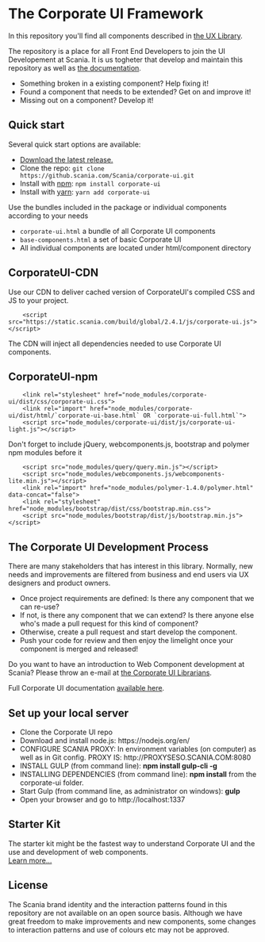 <h1>The Corporate UI Framework</h1>

<p>In this repository you'll find all components described in <a href="https://github.scania.com/pages/Scania/ux-library/developer/">the UX Library</a>.</p>
<p>The repository is a place for all Front End Developers to join the UI Developement at Scania. It is us togheter that develop and maintain this repository as well as <a href="https://github.scania.com/pages/Scania/ux-library/">the documentation</a>.</p>
<ul>
	<li>Something broken in a existing component? Help fixing it!</li>
	<li>Found a component that needs to be extended? Get on and improve it!</li>
	<li>Missing out on a component? Develop it!</li>
</ul>

## Quick start

Several quick start options are available:

- [Download the latest release.](https://github.scania.com/Scania/corporate-ui/archive/2.4.1.zip)
- Clone the repo: `git clone https://github.scania.com/Scania/corporate-ui.git`
- Install with [npm](https://www.npmjs.com/): `npm install corporate-ui`
- Install with [yarn](https://yarnpkg.com/): `yarn add corporate-ui`

Use the bundles included in the package or individual components according to your needs

+ `corporate-ui.html` a bundle of all Corporate UI components
+ `base-components.html` a set of basic Corporate UI
+ All individual components are located under html/component directory


## CorporateUI-CDN

Use our CDN to deliver cached version of CorporateUI's compiled CSS and JS to your project.

        <script src="https://static.scania.com/build/global/2.4.1/js/corporate-ui.js"></script>

The CDN will inject all dependencies needed to use Corporate UI components.


## CorporateUI-npm

        <link rel="stylesheet" href="node_modules/corporate-ui/dist/css/corporate-ui.css">
        <link rel="import" href="node_modules/corporate-ui/dist/html/`corporate-ui-base.html` OR `corporate-ui-full.html`">
        <script src="node_modules/corporate-ui/dist/js/corporate-ui-light.js"></script>

Don't forget to include jQuery, webcomponents.js, bootstrap and polymer  npm modules before it

        <script src="node_modules/query/query.min.js"></script>
        <script src="node_modules/webcomponents.js/webcomponents-lite.min.js"></script>
        <link rel="import" href="node_modules/polymer-1.4.0/polymer.html" data-concat="false">
        <link rel="stylesheet" href="node_modules/bootstrap/dist/css/bootstrap.min.css">
        <script src="node_modules/bootstrap/dist/js/bootstrap.min.js"></script>


<h2>The Corporate UI Development Process</h2>
<p>There are many stakeholders that has interest in this library. Normally, new needs and improvements are filtered from business and end users via UX designers and product owners.</p>
<ul>
	<li>Once project requirements are defined: Is there any component that we can re-use?</li>
	<li>If not, is there any component that we can extend? Is there anyone else who's made a pull request for this kind of component?</li>
	<li>Otherwise, create a pull request and start develop the component.</li>
	<li>Push your code for review and then enjoy the limelight once your component is merged and released!</li>
</ul>

<p>Do you want to have an introduction to Web Component development at Scania? Please throw an e-mail at <a href="mailto:corporate-ui@scania.com">the Corporate UI Librarians</a>.</p>

<p>Full Corporate UI documentation <a href="https://github.scania.com/pages/Scania/ux-library/">available here</a>.</p>

<h2>Set up your local server</h2>
<ul>
<li>Clone the Corporate UI repo</li>
<li>Download and install node.js: https://nodejs.org/en/</li>
<li>CONFIGURE SCANIA PROXY: In environment variables (on computer) as well as in Git config. PROXY IS: http://PROXYSESO.SCANIA.COM:8080
<li>INSTALL GULP (from command line): <b>npm install gulp-cli -g</b></li>
<li>INSTALLING DEPENDENCIES (from command line): <b>npm install</b> from the corporate-ui folder.</li>
<li>Start Gulp (from command line, as administrator on windows): <b>gulp</b></li>
<li>Open your browser and go to http://localhost:1337</li>
</ul>
<h2>Starter Kit</h2>
<p>The starter kit might be the fastest way to understand Corporate UI and the use and development of web components.
<br>
<a href="https://github.scania.com/Scania/corporate-ui/tree/master/demo/starter-kit">Learn more...</a>



<h2>License</h2>
<p>The Scania brand identity and the interaction patterns found in this repository are not available on an open source basis. Although we have great freedom to make improvements and new components, some changes to interaction patterns and use of colours etc may not be approved.</p>
